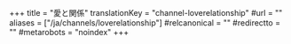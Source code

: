+++
title = "愛と関係"
translationKey = "channel-loverelationship"
#url = ""
aliases = ["/ja/channels/loverelationship"]
#relcanonical = ""
#redirectto = ""
#metarobots = "noindex"
+++
